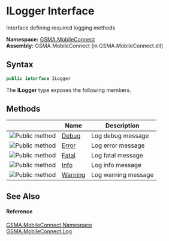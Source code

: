 ILogger Interface
=================
Interface defining required logging methods

**Namespace:** [GSMA.MobileConnect][1]  
**Assembly:** GSMA.MobileConnect (in GSMA.MobileConnect.dll)

Syntax
------

```csharp
public interface ILogger
```

The **ILogger** type exposes the following members.


Methods
-------

                 | Name         | Description         
---------------- | ------------ | ------------------- 
![Public method] | [Debug][2]   | Log debug message   
![Public method] | [Error][3]   | Log error message   
![Public method] | [Fatal][4]   | Log fatal message   
![Public method] | [Info][5]    | Log info message    
![Public method] | [Warning][6] | Log warning message 


See Also
--------

#### Reference
[GSMA.MobileConnect Namespace][1]  
[GSMA.MobileConnect.Log][7]  

[1]: ../README.md
[2]: Debug.md
[3]: Error.md
[4]: Fatal.md
[5]: Info.md
[6]: Warning.md
[7]: ../Log/README.md
[8]: ../../_icons/Help.png
[Public method]: ../../_icons/pubmethod.gif "Public method"